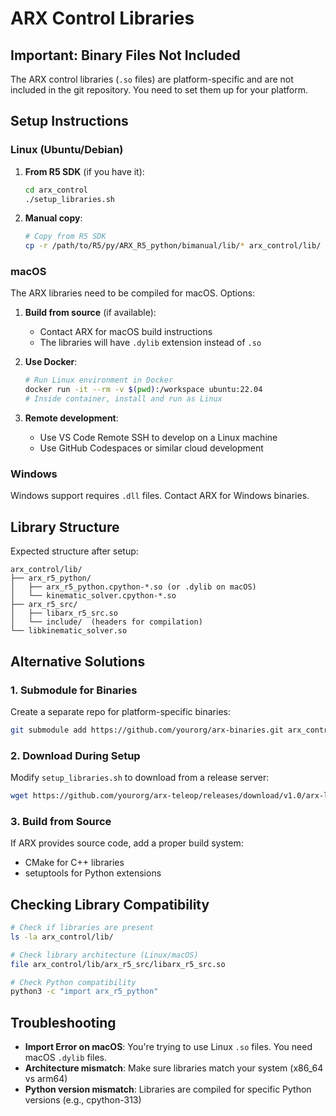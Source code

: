 # ARX Control Libraries

## Important: Binary Files Not Included

The ARX control libraries (`.so` files) are platform-specific and are not included in the git repository. You need to set them up for your platform.

## Setup Instructions

### Linux (Ubuntu/Debian)

1. **From R5 SDK** (if you have it):
   ```bash
   cd arx_control
   ./setup_libraries.sh
   ```

2. **Manual copy**:
   ```bash
   # Copy from R5 SDK
   cp -r /path/to/R5/py/ARX_R5_python/bimanual/lib/* arx_control/lib/
   ```

### macOS

The ARX libraries need to be compiled for macOS. Options:

1. **Build from source** (if available):
   - Contact ARX for macOS build instructions
   - The libraries will have `.dylib` extension instead of `.so`

2. **Use Docker**:
   ```bash
   # Run Linux environment in Docker
   docker run -it --rm -v $(pwd):/workspace ubuntu:22.04
   # Inside container, install and run as Linux
   ```

3. **Remote development**:
   - Use VS Code Remote SSH to develop on a Linux machine
   - Use GitHub Codespaces or similar cloud development

### Windows

Windows support requires `.dll` files. Contact ARX for Windows binaries.

## Library Structure

Expected structure after setup:
```
arx_control/lib/
├── arx_r5_python/
│   ├── arx_r5_python.cpython-*.so (or .dylib on macOS)
│   └── kinematic_solver.cpython-*.so
├── arx_r5_src/
│   ├── libarx_r5_src.so
│   └── include/  (headers for compilation)
└── libkinematic_solver.so
```

## Alternative Solutions

### 1. Submodule for Binaries
Create a separate repo for platform-specific binaries:
```bash
git submodule add https://github.com/yourorg/arx-binaries.git arx_control/lib
```

### 2. Download During Setup
Modify `setup_libraries.sh` to download from a release server:
```bash
wget https://github.com/yourorg/arx-teleop/releases/download/v1.0/arx-libs-${PLATFORM}.tar.gz
```

### 3. Build from Source
If ARX provides source code, add a proper build system:
- CMake for C++ libraries
- setuptools for Python extensions

## Checking Library Compatibility

```bash
# Check if libraries are present
ls -la arx_control/lib/

# Check library architecture (Linux/macOS)
file arx_control/lib/arx_r5_src/libarx_r5_src.so

# Check Python compatibility
python3 -c "import arx_r5_python" 
```

## Troubleshooting

- **Import Error on macOS**: You're trying to use Linux `.so` files. You need macOS `.dylib` files.
- **Architecture mismatch**: Make sure libraries match your system (x86_64 vs arm64)
- **Python version mismatch**: Libraries are compiled for specific Python versions (e.g., cpython-313)